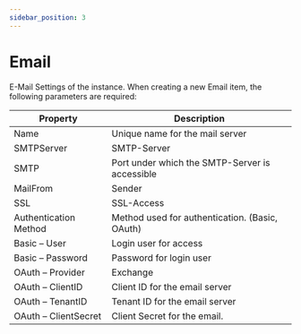 ```yaml
---
sidebar_position: 3
---
```


# Email

E-Mail Settings of the instance.
When creating a new Email item, the following parameters are required:

| **Property** | **Description** |
| --- | --- |
| Name | Unique name for the mail server |
| SMTPServer | SMTP-Server |
| SMTP | Port under which the SMTP-Server is accessible |
| MailFrom | Sender |
| SSL | SSL-Access |
| Authentication Method | Method used for authentication. (Basic, OAuth) |
| Basic – User | Login user for access |
| Basic – Password | Password for login user |
| OAuth – Provider | Exchange |
| OAuth – ClientID | Client ID for the email server |
| OAuth – TenantID | Tenant ID for the email server |
| OAuth – ClientSecret | Client Secret for the email. |
